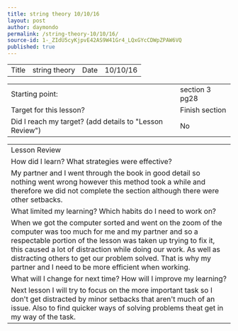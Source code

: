 ```yaml
---
title: string theory 10/10/16
layout: post
author: daymondo
permalink: /string-theory-10/10/16/
source-id: 1-_ZIdU5cyKjpvE42AS9W41Gr4_LQxGYcCDWpZPAW6VQ
published: true
---
```

<table>
  <tr>
    <td>Title</td>
    <td> string theory </td>
    <td>Date</td>
    <td> 10/10/16</td>
  </tr>
</table>


<table>
  <tr>
    <td>Starting point:</td>
    <td> section 3 pg28</td>
  </tr>
  <tr>
    <td>Target for this lesson?</td>
    <td> Finish section</td>
  </tr>
  <tr>
    <td>Did I reach my target? 
(add details to "Lesson Review")</td>
    <td>  No</td>
  </tr>
</table>


<table>
  <tr>
    <td> Lesson Review </td>
  </tr>
  <tr>
    <td>  How did I learn? What strategies were effective? </td>
  </tr>
  <tr>
    <td> My partner and I went  through the book in good detail so nothing went wrong however this method took a while and therefore we did not complete the section although there were other setbacks. </td>
  </tr>
  <tr>
    <td> What limited my learning? Which habits do I need to work on? </td>
  </tr>
  <tr>
    <td> When we got the computer sorted and went on the zoom of the computer was too much for me and my partner and so a respectable portion of the lesson was taken up trying to fix it, this caused a lot of distraction while doing our work. As well as distracting others to get our problem solved. That is why my partner and I need to be more efficient when working.</td>
  </tr>
  <tr>
    <td> What will I change for next time? How will I improve my learning?</td>
  </tr>
  <tr>
    <td> Next lesson I will try to focus on the more important task so I don't get distracted by minor setbacks that aren't much of an issue. Also to find quicker ways of solving problems theat get in my way of the task. </td>
  </tr>
</table>


